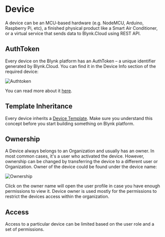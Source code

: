 # Device

A device can be an MCU-based hardware \(e.g. NodeMCU, Arduino, Raspberry Pi, etc\), a finished physical product like a Smart Air Conditioner, or a virtual service that sends data to Blynk.Cloud using REST API.

## AuthToken

Every device on the Blynk platform has an AuthToken – a unique identifier generated by Blynk.Cloud. You can find it in the Device Info section of the required device:

![Authtoken](https://user-images.githubusercontent.com/72824404/119472717-25db5b00-bd53-11eb-91f5-bab8e9972a4f.png)

You can read more about it [here](../getting-started/activating-devices/#2-activating-device-with-static-auth-token).

## Template Inheritance

Every device inherits a [Device Template](device-template.md). Make sure you understand this concept before you start building something on Blynk platform.

## Ownership

A Device always belongs to an Organization and usually has an owner. In most common cases, it's a user who activated the device. However, ownership can be changed by transferring the device to a different user or Organization. Owner of the device could be found under the device name:

![Ownership](https://user-images.githubusercontent.com/72824404/119472965-5fac6180-bd53-11eb-8178-84492a46bc76.png)

Click on the owner name will open the user profile in case you have enough permissions to view it. Device owner is used mostly for the permissions to restrict the devices access within the organization.

## Access

Access to a particular device can be limited based on the user role and a set of permissions.

